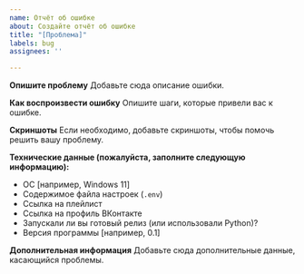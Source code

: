 ```yaml
---
name: Отчёт об ошибке
about: Создайте отчёт об ошибке
title: "[Проблема]"
labels: bug
assignees: ''

---
```


**Опишите проблему**
Добавьте сюда описание ошибки.

**Как воспроизвести ошибку**
Опишите шаги, которые привели вас к ошибке.

**Скриншоты**
Если необходимо, добавьте скриншоты, чтобы помочь решить вашу проблему.

**Технические данные (пожалуйста, заполните следующую информацию):**
 - ОС [например, Windows 11]
 - Содержимое файла настроек (`.env`)
 - Ссылка на плейлист
 - Ссылка на профиль ВКонтакте
 - Запускали ли вы готовый релиз (или использовали Python)?
 - Версия программы [например, 0.1]

**Дополнительная информация**
Добавьте сюда дополнительные данные, касающийся проблемы.
